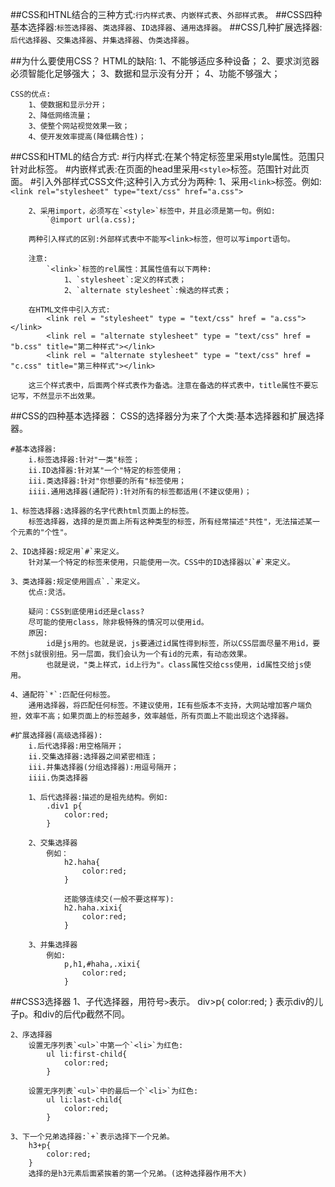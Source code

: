 ##CSS和HTNL结合的三种方式:`行内样式表`、`内嵌样式表`、`外部样式表`。
##CSS四种基本选择器:`标签选择器`、`类选择器`、`ID选择器`、`通用选择器`。
##CSS几种扩展选择器:`后代选择器`、`交集选择器`、`并集选择器`、`伪类选择器`。

##为什么要使用CSS？
    HTML的缺陷:
        1、不能够适应多种设备；
        2、要求浏览器必须智能化足够强大；
        3、数据和显示没有分开；
        4、功能不够强大；

    CSS的优点:
        1、使数据和显示分开；
        2、降低网络流量；
        3、使整个网站视觉效果一致；
        4、使开发效率提高(降低耦合性)；

##CSS和HTML的结合方式:
    #行内样式:在某个特定标签里采用style属性。范围只针对此标签。
    #内嵌样式表:在页面的head里采用`<style>`标签。范围针对此页面。
    #引入外部样式CSS文件;这种引入方式分为两种:
        1、采用`<link>`标签。例如:
            `<link rel="stylesheet" type="text/css" href="a.css">`

        2、采用import，必须写在`<style>`标签中，并且必须是第一句。例如:
            `@import url(a.css);`

        两种引入样式的区别:外部样式表中不能写<link>标签，但可以写import语句。

        注意:
            `<link>`标签的rel属性：其属性值有以下两种:
                1、`stylesheet`:定义的样式表；
                2、`alternate stylesheet`:候选的样式表；

        在HTML文件中引入方式:
            <link rel = "stylesheet" type = "text/css" href = "a.css"></link>
            <link rel = "alternate stylesheet" type = "text/css" href = "b.css" title="第二种样式"></link>
            <link rel = "alternate stylesheet" type = "text/css" href = "c.css" title="第三种样式"></link>

        这三个样式表中，后面两个样式表作为备选。注意在备选的样式表中，title属性不要忘记写，不然显示不出效果。

##CSS的四种基本选择器：
    CSS的选择器分为来了个大类:基本选择器和扩展选择器。

    #基本选择器:
        i.标签选择器:针对"一类"标签；
        ii.ID选择器:针对某"一个"特定的标签使用；
        iii.类选择器:针对"你想要的所有"标签使用；
        iiii.通用选择器(通配符):针对所有的标签都适用(不建议使用)；

    1、标签选择器:选择器的名字代表html页面上的标签。
        标签选择器，选择的是页面上所有这种类型的标签，所有经常描述"共性"，无法描述某一个元素的"个性"。

    2、ID选择器:规定用`#`来定义。
        针对某一个特定的标签来使用，只能使用一次。CSS中的ID选择器以`#`来定义。

    3、类选择器:规定使用圆点`.`来定义。
        优点:灵活。

        疑问：CSS到底使用id还是class?
        尽可能的使用class，除非极特殊的情况可以使用id。
        原因:
            id是js用的。也就是说，js要通过id属性得到标签，所以CSS层面尽量不用id，要不然js就很别扭。另一层面，我们会认为一个有id的元素，有动态效果。
            也就是说，"类上样式，id上行为"。class属性交给css使用，id属性交给js使用。

    4、通配符`*`:匹配任何标签。
        通用选择器，将匹配任何标签。不建议使用，IE有些版本不支持，大网站增加客户端负担，效率不高；如果页面上的标签越多，效率越低，所有页面上不能出现这个选择器。

    #扩展选择器(高级选择器):
        i.后代选择器:用空格隔开；
        ii.交集选择器:选择器之间紧密相连；
        iii.并集选择器(分组选择器):用逗号隔开；
        iiii.伪类选择器

        1、后代选择器:描述的是祖先结构。例如:
            .div1 p{
                color:red;
            }

        2、交集选择器
            例如：
                h2.haha{
                    color:red;
                }

                还能够连续交(一般不要这样写):
                h2.haha.xixi{
                    color:red;
                }

        3、并集选择器
            例如:
                p,h1,#haha,.xixi{
                    color:red;
                }


##CSS3选择器
    1、子代选择器，用符号`>`表示。
        div>p{
            color:red;
        }
        表示div的儿子p。和div的后代p截然不同。

    2、序选择器
        设置无序列表`<ul>`中第一个`<li>`为红色:
            ul li:first-child{
                color:red;
            }

        设置无序列表`<ul>`中的最后一个`<li>`为红色:
            ul li:last-child{
                color:red;
            }

    3、下一个兄弟选择器:`+`表示选择下一个兄弟。
        h3+p{
            color:red;
        }
        选择的是h3元素后面紧挨着的第一个兄弟。(这种选择器作用不大)
        
